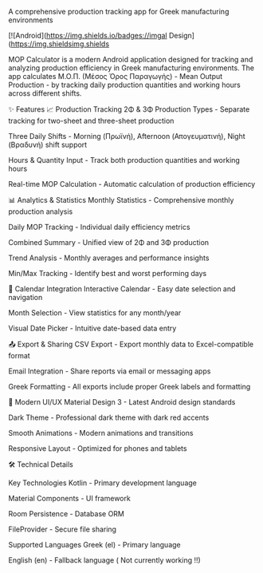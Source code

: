 A comprehensive production tracking app for Greek manufacturing environments

[![Android](https://img.shields.io/badges://imgal Design](https://img.shieldsimg.shields

MOP Calculator is a modern Android application designed for tracking and analyzing production efficiency in Greek manufacturing environments. The app calculates Μ.Ο.Π. (Μέσος Όρος Παραγωγής) - Mean Output Production - by tracking daily production quantities and working hours across different shifts.

✨ Features
📈 Production Tracking
2Φ & 3Φ Production Types - Separate tracking for two-sheet and three-sheet production

Three Daily Shifts - Morning (Πρωϊνή), Afternoon (Απογευματινή), Night (Βραδυνή) shift support

Hours & Quantity Input - Track both production quantities and working hours

Real-time MOP Calculation - Automatic calculation of production efficiency

📊 Analytics & Statistics
Monthly Statistics - Comprehensive monthly production analysis

Daily MOP Tracking - Individual daily efficiency metrics

Combined Summary - Unified view of 2Φ and 3Φ production

Trend Analysis - Monthly averages and performance insights

Min/Max Tracking - Identify best and worst performing days

📅 Calendar Integration
Interactive Calendar - Easy date selection and navigation

Month Selection - View statistics for any month/year

Visual Date Picker - Intuitive date-based data entry

📤 Export & Sharing
CSV Export - Export monthly data to Excel-compatible format

Email Integration - Share reports via email or messaging apps

Greek Formatting - All exports include proper Greek labels and formatting

🎨 Modern UI/UX
Material Design 3 - Latest Android design standards

Dark Theme - Professional dark theme with dark red accents

Smooth Animations - Modern animations and transitions

Responsive Layout - Optimized for phones and tablets

🛠️ Technical Details

Key Technologies
Kotlin - Primary development language

Material Components - UI framework

Room Persistence - Database ORM

FileProvider - Secure file sharing

Supported Languages
Greek (el) - Primary language

English (en) - Fallback language ( Not currently working !!)
